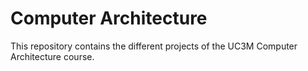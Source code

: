 # Computer Architecture

This repository contains the different projects of the UC3M Computer Architecture course.
